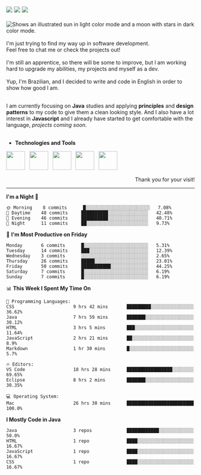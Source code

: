 <!-- Social Media -->
[<img src="https://img.shields.io/badge/linkedin-%230077B5.svg?style=for-the-badge&logo=linkedin&logoColor=white" heigth="auto" width="auto">](https://www.linkedin.com/in/lucaspinarj/)
[<img src="https://img.shields.io/badge/WhatsApp-25D366?style=for-the-badge&logo=whatsapp&logoColor=white" heigth="auto" width="auto">](https://wa.me/5521970362496?text=Hi,%20Lucas!)
[<img src="https://img.shields.io/badge/Skype-%2300AFF0.svg?style=for-the-badge&logo=Skype&logoColor=white" heigth="auto" width="auto">](https://join.skype.com/invite/klGAaRZtfkEh)
---
<picture>
  <source media="(prefers-color-scheme: dark)" srcset="https://readme-typing-svg.herokuapp.com?size=16&duration=2000&color=C8D0D8&background=FFFFFF00&vCenter=true&width=160&height=30&lines=Hello+there!+%F0%9F%91%8B%F0%9F%8F%BC">
  <source media="(prefers-color-scheme: light)" srcset="https://readme-typing-svg.herokuapp.com?size=16&duration=2000&color=000000&background=FFFFFF00&vCenter=true&width=160&height=30&lines=Hello+there!+%F0%9F%91%8B%F0%9F%8F%BC">
  <img alt="Shows an illustrated sun in light color mode and a moon with stars in dark color mode." src="https://user-images.githubusercontent.com/25423296/163456779-a8556205-d0a5-45e2-ac17-42d089e3c3f8.png">
</picture> <br><br>
I'm just trying to find my way up in software development. <br>
Feel free to chat me or check the projects out!
<br><br>
I'm still an apprentice, so there will be some to improve, but I am working hard to upgrade my abilities, my projects and myself as a dev.
<br><br>
Yup, I'm Brazilian, and I decided to write and code in English in order to show how good I am.
<br><br>

I am currently focusing on **Java** studies and applying **principles** and **design patterns** to my code to give them a clean looking style. And I also have a lot interest in **Javascript** and I already have started to get comfortable with the language, _projects coming soon_. 
<br><br>

* **Technologies and Tools** <br>
<!-- Technologies and Tools -->
<p>
<img src="https://cdn.jsdelivr.net/gh/devicons/devicon/icons/html5/html5-original.svg" heigth="50" width="50"/> &nbsp;
<img src="https://cdn.jsdelivr.net/gh/devicons/devicon/icons/javascript/javascript-original.svg" heigth="50" width="50"/> &nbsp;
<img src="https://cdn.jsdelivr.net/gh/devicons/devicon/icons/java/java-original.svg" heigth="50" width="50"/> &nbsp;
<img src="https://cdn.jsdelivr.net/gh/devicons/devicon/icons/mysql/mysql-original-wordmark.svg" heigth="50" width="50"/> &nbsp;
<img src="https://cdn.jsdelivr.net/gh/devicons/devicon/icons/git/git-original.svg" heigth="50" width="50"/> &nbsp;
</p>
<p align="right">
Thank you for your visit!
</p>

---

<!--START_SECTION:waka-->
**I'm a Night 🦉** 

```text
🌞 Morning    8 commits      █░░░░░░░░░░░░░░░░░░░░░░░░   7.08% 
🌆 Daytime    48 commits     ██████████░░░░░░░░░░░░░░░   42.48% 
🌃 Evening    46 commits     ██████████░░░░░░░░░░░░░░░   40.71% 
🌙 Night      11 commits     ██░░░░░░░░░░░░░░░░░░░░░░░   9.73%

```
📅 **I'm Most Productive on Friday** 

```text
Monday       6 commits      █░░░░░░░░░░░░░░░░░░░░░░░░   5.31% 
Tuesday      14 commits     ███░░░░░░░░░░░░░░░░░░░░░░   12.39% 
Wednesday    3 commits      ░░░░░░░░░░░░░░░░░░░░░░░░░   2.65% 
Thursday     26 commits     █████░░░░░░░░░░░░░░░░░░░░   23.01% 
Friday       50 commits     ███████████░░░░░░░░░░░░░░   44.25% 
Saturday     7 commits      █░░░░░░░░░░░░░░░░░░░░░░░░   6.19% 
Sunday       7 commits      █░░░░░░░░░░░░░░░░░░░░░░░░   6.19%

```


📊 **This Week I Spent My Time On** 

```text
💬 Programming Languages: 
CSS                      9 hrs 42 mins       █████████░░░░░░░░░░░░░░░░   36.62% 
Java                     7 hrs 59 mins       ███████░░░░░░░░░░░░░░░░░░   30.12% 
HTML                     3 hrs 5 mins        ███░░░░░░░░░░░░░░░░░░░░░░   11.64% 
JavaScript               2 hrs 21 mins       ██░░░░░░░░░░░░░░░░░░░░░░░   8.9% 
Markdown                 1 hr 30 mins        █░░░░░░░░░░░░░░░░░░░░░░░░   5.7%

🔥 Editors: 
VS Code                  18 hrs 28 mins      █████████████████░░░░░░░░   69.65% 
Eclipse                  8 hrs 2 mins        ███████░░░░░░░░░░░░░░░░░░   30.35%

💻 Operating System: 
Mac                      26 hrs 30 mins      █████████████████████████   100.0%

```

**I Mostly Code in Java** 

```text
Java                     3 repos             ████████████░░░░░░░░░░░░░   50.0% 
HTML                     1 repo              ████░░░░░░░░░░░░░░░░░░░░░   16.67% 
JavaScript               1 repo              ████░░░░░░░░░░░░░░░░░░░░░   16.67% 
CSS                      1 repo              ████░░░░░░░░░░░░░░░░░░░░░   16.67%

```



<!--END_SECTION:waka-->
